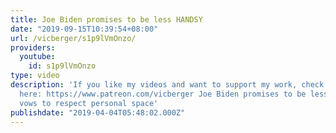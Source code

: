 ```yaml
---
title: Joe Biden promises to be less HANDSY
date: "2019-09-15T10:39:54+08:00"
url: /vicberger/s1p9lVmOnzo/
providers:
  youtube:
    id: s1p9lVmOnzo
type: video
description: 'If you like my videos and want to support my work, check out my Patreon
  here: https://www.patreon.com/vicberger Joe Biden promises to be less handsy and
  vows to respect personal space'
publishdate: "2019-04-04T05:48:02.000Z"
---
```

